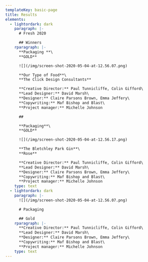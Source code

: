 ```yaml
---
templateKey: basic-page
title: Results
elements:
  - lightordark: dark
    paragraph: |-
      # Fresh 2020

      ## Winners
    rparagraph: |-
      **Packaging **\
      **GOLD**

      ![](/img/screen-shot-2020-05-04-at-12.56.07.png)

      **Our Type of Food**\
      **The Click Design Consultants**

      **Creative Director:** Paul Tunnicliffe, Colin Gifford\
      **Lead Designer:** David Marsh\
      **Designer:** Claire Parsons Brown, Emma Jeffery\
      **Copywriting:** Maf Bishop and Blast\
      **Project manager:** Michelle Johnson

      ## 

      **Packaging**\
      **GOLD**

      ![](/img/screen-shot-2020-05-04-at-12.56.17.png)

      **The Bletchley Park Gin**\
      **Rose**

      **Creative Director:** Paul Tunnicliffe, Colin Gifford\
      **Lead Designer:** David Marsh\
      **Designer:** Claire Parsons Brown, Emma Jeffery\
      **Copywriting:** Maf Bishop and Blast\
      **Project manager:** Michelle Johnson
    type: text
  - lightordark: dark
    paragraph: |-
      ![](/img/screen-shot-2020-05-04-at-12.56.07.png)

      # Packaging

      ## Gold
    rparagraph: |-
      **Creative Director:** Paul Tunnicliffe, Colin Gifford\
      **Lead Designer:** David Marsh\
      **Designer:** Claire Parsons Brown, Emma Jeffery\
      **Copywriting:** Maf Bishop and Blast\
      **Project manager:** Michelle Johnson
    type: text
---
```


